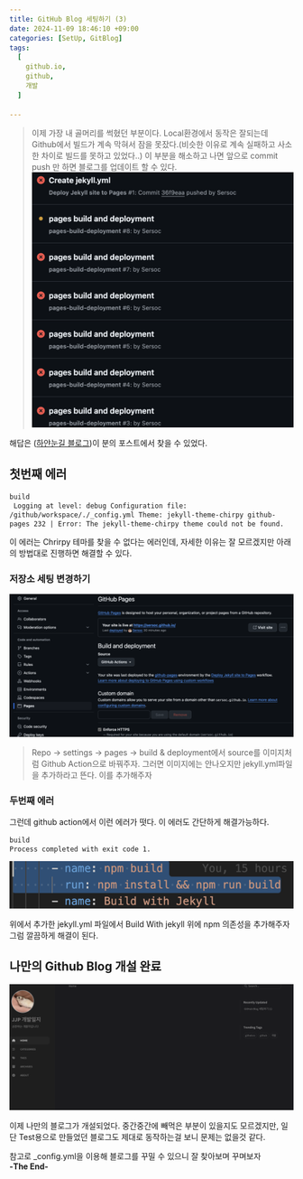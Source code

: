 ```yaml
---
title: GitHub Blog 세팅하기 (3)
date: 2024-11-09 18:46:10 +09:00
categories: [SetUp, GitBlog]
tags:
  [
    github.io,
    github,
    개발
  ]

---
```

> 이제 가장 내 골머리를 썩혔던 부분이다. Local환경에서 동작은 잘되는데 Github에서 빌드가 계속 막혀서 잠을 못잤다.(비슷한 이유로 계속 실패하고 사소한 차이로 빌드를 못하고 있었다..) 이 부분을 해소하고 나면 앞으로 commit push 만 하면 블로그를 업데이트 할 수 있다.
![Failed List](https://github.com/Sersoc/sersoc.github.io/blob/main/assets/img/postingImage/PostBlog/Failed.png?raw=true)


해답은 ([하얀눈길 블로그](https://www.irgroup.org/posts/jekyll-chirpy/))이 분의 포스트에서 찾을 수 있었다.
## 첫번째 에러
```  shell
build
 Logging at level: debug Configuration file: /github/workspace/./_config.yml Theme: jekyll-theme-chirpy github-pages 232 | Error: The jekyll-theme-chirpy theme could not be found. 
```
이 에러는 Chrirpy 테마를 찾을 수 없다는 에러인데, 자세한 이유는 잘 모르겠지만 아래의 방법대로 진행하면 해결할 수 있다.
### 저장소 세팅 변경하기
![Setting](https://github.com/Sersoc/sersoc.github.io/blob/main/assets/img/postingImage/PostBlog/PageSetting.png?raw=true)


> Repo -> settings -> pages -> build & deployment에서 source를 이미지처럼 Github Action으로 바꿔주자. 그러면 이미지에는 안나오지만 jekyll.yml파일을 추가하라고 뜬다. 이를 추가해주자
### 두번째 에러
그런데 github action에서 이런 에러가 떳다. 이 에러도 간단하게 해결가능하다.
``` shell
build
Process completed with exit code 1.
```
![Fix Err](https://github.com/Sersoc/sersoc.github.io/blob/main/assets/img/postingImage/PostBlog/Fixerr.png?raw=true)

위에서 추가한 jekyll.yml 파일에서 Build With jekyll 위에 npm 의존성을 추가해주자 그럼 깔끔하게 해결이 된다.

## 나만의 Github Blog 개설 완료
![결과창](https://github.com/Sersoc/sersoc.github.io/blob/main/assets/img/postingImage/PostBlog/Complete_Page.png?raw=true)

이제 나만의 블로그가 개설되었다. 중간중간에 빼먹은 부분이 있을지도 모르겠지만, 일단 Test용으로 만들었던 블로그도 제대로 동작하는걸 보니 문제는 없을것 같다. 

참고로 _config.yml을 이용해 블로그를 꾸밀 수 있으니 잘 찾아보며 꾸며보자   
**-The End-**